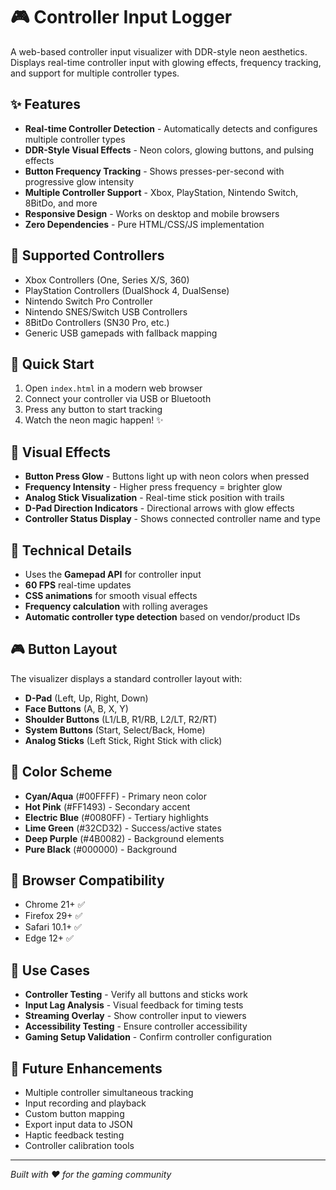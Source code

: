 # 🎮 Controller Input Logger

A web-based controller input visualizer with DDR-style neon aesthetics. Displays real-time controller input with glowing effects, frequency tracking, and support for multiple controller types.

## ✨ Features

- **Real-time Controller Detection** - Automatically detects and configures multiple controller types
- **DDR-Style Visual Effects** - Neon colors, glowing buttons, and pulsing effects
- **Button Frequency Tracking** - Shows presses-per-second with progressive glow intensity
- **Multiple Controller Support** - Xbox, PlayStation, Nintendo Switch, 8BitDo, and more
- **Responsive Design** - Works on desktop and mobile browsers
- **Zero Dependencies** - Pure HTML/CSS/JS implementation

## 🎯 Supported Controllers

- Xbox Controllers (One, Series X/S, 360)
- PlayStation Controllers (DualShock 4, DualSense)
- Nintendo Switch Pro Controller
- Nintendo SNES/Switch USB Controllers
- 8BitDo Controllers (SN30 Pro, etc.)
- Generic USB gamepads with fallback mapping

## 🚀 Quick Start

1. Open `index.html` in a modern web browser
2. Connect your controller via USB or Bluetooth
3. Press any button to start tracking
4. Watch the neon magic happen! ✨

## 🎨 Visual Effects

- **Button Press Glow** - Buttons light up with neon colors when pressed
- **Frequency Intensity** - Higher press frequency = brighter glow
- **Analog Stick Visualization** - Real-time stick position with trails
- **D-Pad Direction Indicators** - Directional arrows with glow effects
- **Controller Status Display** - Shows connected controller name and type

## 🔧 Technical Details

- Uses the **Gamepad API** for controller input
- **60 FPS** real-time updates
- **CSS animations** for smooth visual effects
- **Frequency calculation** with rolling averages
- **Automatic controller type detection** based on vendor/product IDs

## 🎮 Button Layout

The visualizer displays a standard controller layout with:
- **D-Pad** (Left, Up, Right, Down)
- **Face Buttons** (A, B, X, Y)
- **Shoulder Buttons** (L1/LB, R1/RB, L2/LT, R2/RT)
- **System Buttons** (Start, Select/Back, Home)
- **Analog Sticks** (Left Stick, Right Stick with click)

## 🌈 Color Scheme

- **Cyan/Aqua** (#00FFFF) - Primary neon color
- **Hot Pink** (#FF1493) - Secondary accent
- **Electric Blue** (#0080FF) - Tertiary highlights
- **Lime Green** (#32CD32) - Success/active states
- **Deep Purple** (#4B0082) - Background elements
- **Pure Black** (#000000) - Background

## 📱 Browser Compatibility

- Chrome 21+ ✅
- Firefox 29+ ✅
- Safari 10.1+ ✅
- Edge 12+ ✅

## 🎯 Use Cases

- **Controller Testing** - Verify all buttons and sticks work
- **Input Lag Analysis** - Visual feedback for timing tests
- **Streaming Overlay** - Show controller input to viewers
- **Accessibility Testing** - Ensure controller accessibility
- **Gaming Setup Validation** - Confirm controller configuration

## 🔮 Future Enhancements

- Multiple controller simultaneous tracking
- Input recording and playback
- Custom button mapping
- Export input data to JSON
- Haptic feedback testing
- Controller calibration tools

---

*Built with ❤️ for the gaming community*
